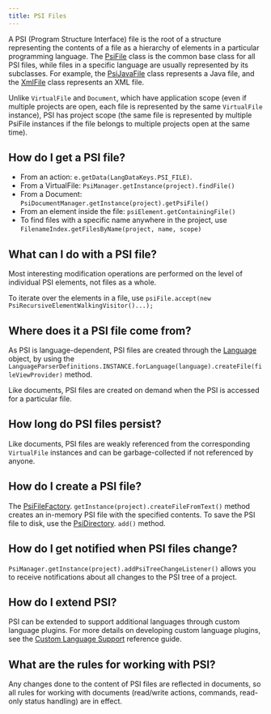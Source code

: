 ```yaml
---
title: PSI Files
---
```


A PSI (Program Structure Interface) file is the root of a structure representing the contents of a file as a hierarchy of elements in a particular programming language.
The
[PsiFile](https://github.com/JetBrains/intellij-community/tree/master/platform/core-api/src/com/intellij/psi/PsiFile.java)
class is the common base class for all PSI files, while files in a specific language are usually represented by its subclasses.
For example, the
[PsiJavaFile](https://github.com/JetBrains/intellij-community/tree/master/java/java-psi-api/src/com/intellij/psi/PsiJavaFile.java)
class represents a Java file, and the
[XmlFile](https://github.com/JetBrains/intellij-community/tree/master/xml/xml-psi-api/src/com/intellij/psi/xml/XmlFile.java)
class represents an XML file.

Unlike ```VirtualFile``` and ```Document```, which have application scope (even if multiple projects are open, each file is represented by the same ```VirtualFile``` instance), PSI has project scope (the same file is represented by multiple PsiFile instances if the file belongs to multiple projects open at the same time).

## How do I get a PSI file?

*  From an action: ```e.getData(LangDataKeys.PSI_FILE)```.
*  From a VirtualFile: ```PsiManager.getInstance(project).findFile()```
*  From a Document: ```PsiDocumentManager.getInstance(project).getPsiFile()```
*  From an element inside the file: ```psiElement.getContainingFile()```
*  To find files with a specific name anywhere in the project, use ```FilenameIndex.getFilesByName(project, name, scope)```

## What can I do with a PSI file?

Most interesting modification operations are performed on the level of individual PSI elements, not files as a whole.

To iterate over the elements in a file, use ```psiFile.accept(new PsiRecursiveElementWalkingVisitor()...);```

## Where does it a PSI file come from?

As  PSI is language-dependent, PSI files are created through the 
[Language](https://github.com/JetBrains/intellij-community/tree/master/platform/core-api/src/com/intellij/lang/Language.java) 
object, by using the ```LanguageParserDefinitions.INSTANCE.forLanguage(language).createFile(fileViewProvider)``` method.

Like documents, PSI files are created on demand when the PSI is accessed for a particular file.

## How long do PSI files persist?

Like documents, PSI files are weakly referenced from the corresponding ```VirtualFile``` instances and can be garbage-collected if not referenced by anyone.

## How do I create a PSI file?

The
[PsiFileFactory](https://github.com/JetBrains/intellij-community/tree/master/platform/core-api/src/com/intellij/psi/PsiFileFactory.java).
```getInstance(project).createFileFromText()``` method creates an in-memory PSI file with the specified contents.
To save the PSI file to disk, use the
[PsiDirectory](https://github.com/JetBrains/intellij-community/tree/master/platform/core-api/src/com/intellij/psi/PsiDirectory.java).
```add()``` method.

## How do I get notified when PSI files change?

```PsiManager.getInstance(project).addPsiTreeChangeListener()``` allows you to receive notifications about all changes to the PSI tree of a project.


## How do I extend PSI?

PSI can be extended to support additional languages through custom language plugins. For more details on developing custom language plugins, see the
[Custom Language Support](/reference_guide/custom_language_support.md) 
reference guide.

## What are the rules for working with PSI?

Any changes done to the content of PSI files are reflected in documents, so all rules for working with documents (read/write actions, commands, read-only status handling) are in effect.
